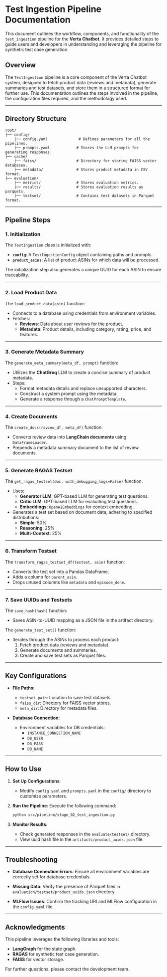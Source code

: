 # Test Ingestion Pipeline Documentation

This document outlines the workflow, components, and functionality of the `test_ingestion` pipeline for the **Verta Chatbot**. It provides detailed steps to guide users and developers in understanding and leveraging the pipeline for synthetic test case generation.

## Overview

The `TestIngestion` pipeline is a core component of the Verta Chatbot system, designed to fetch product data (reviews and metadata), generate summaries and test datasets, and store them in a structured format for further use. This documentation outlines the steps involved in the pipeline, the configuration files required, and the methodology used.

---

## **Directory Structure**

```
root/
├── config/
    ├── config.yaml              # Defines parameters for all the pipelines.
    ├── prompts.yaml            # Stores the LLM prompts for generating responses.
├── cache/
    ├── faiss/                  # Directory for storing FAISS vector databases.
    ├── metadata/               # Stores product metadata in CSV format.
├── evaluation/
    ├── metrics/                # Stores evaluation metrics.
    ├── results/                # Stores evaluation results as parquets.
    ├── testset/                # Contains test datasets in Parquet format.
```

---

## Pipeline Steps

### 1. **Initialization**
The `TestIngestion` class is initialized with:
- **`config`**: A `TestIngestionConfig` object containing paths and prompts.
- **`product_asins`**: A list of product ASINs for which data will be processed.

The initialization step also generates a unique UUID for each ASIN to ensure traceability.

---

### 2. **Load Product Data**
The `load_product_data(asin)` function:
- Connects to a database using credentials from environment variables.
- Fetches:
  - **Reviews**: Data about user reviews for the product.
  - **Metadata**: Product details, including category, rating, price, and features.


---

### 3. **Generate Metadata Summary**
The `generate_meta_summary(meta_df, prompt)` function:
- Utilizes the **ChatGroq** LLM to create a concise summary of product metadata.
- Steps:
  - Format metadata details and replace unsupported characters.
  - Construct a system prompt using the metadata.
  - Generate a response through a `ChatPromptTemplate`.


---

### 4. **Create Documents**
The `create_docs(review_df, meta_df)` function:
- Converts review data into **LangChain documents** using `DataFrameLoader`.
- Prepends a metadata summary document to the list of review documents.

---

### 5. **Generate RAGAS Testset**
The `get_ragas_testset(doc, with_debugging_logs=False)` function:
- Uses:
  - **Generator LLM**: GPT-based LLM for generating test questions.
  - **Critic LLM**: GPT-based LLM for evaluating test questions.
  - **Embeddings**: `OpenAIEmbeddings` for context embedding.
- Generates a test set based on document data, adhering to specified distributions:
  - **Simple**: 50%
  - **Reasoning**: 25%
  - **Multi-Context**: 25%

---

### 6. **Transform Testset**
The `transform_ragas_testset_df(testset, asin)` function:
- Converts the test set into a Pandas DataFrame.
- Adds a column for `parent_asin`.
- Drops unused columns like `metadata` and `episode_done`.

---

### 7. **Save UUIDs and Testsets**
The `save_hash(hash)` function:
- Saves ASIN-to-UUID mapping as a JSON file in the artifact directory.

The `generate_test_set()` function:
- Iterates through the ASINs to process each product:
  1. Fetch product data (reviews and metadata).
  2. Generate documents and summaries.
  3. Create and save test sets as Parquet files.

---

## **Key Configurations**

- **File Paths**:
  - `testset_path`: Location to save test datasets.
  - `faiss_dir`: Directory for FAISS vector stores.
  - `meta_dir`: Directory for metadata files.

- **Database Connection**:
  - Environment variables for DB credentials:
    - `INSTANCE_CONNECTION_NAME`
    - `DB_USER`
    - `DB_PASS`
    - `DB_NAME`

---

## **How to Use**

1. **Set Up Configurations**:
   - Modify `config.yaml` and `prompts.yaml` in the `config/` directory to customize parameters.

2. **Run the Pipeline**:
   Execute the following command:
   ```bash
   python src/pipeline/stage_02_test_ingestion.py
   ```

3. **Monitor Results**:
   - Check generated responses in the `evaluate/testset/` directory.
   - View uuid hash file in the `artifacts/product_uuids.json` file.

---

## **Troubleshooting**

- **Database Connection Errors**:
  Ensure all environment variables are correctly set for database credentials.

- **Missing Data**:
  Verify the presence of Parquet files in `evaluation/testset/product_uuids.json` directory.

- **MLFlow Issues**:
  Confirm the tracking URI and MLFlow configuration in the `config.yaml` file.

---

## **Acknowledgments**

This pipeline leverages the following libraries and tools:
- **LangGraph** for the state graph.
- **RAGAS** for synthetic test case generation.
- **FAISS** for vector storage.

For further questions, please contact the development team.